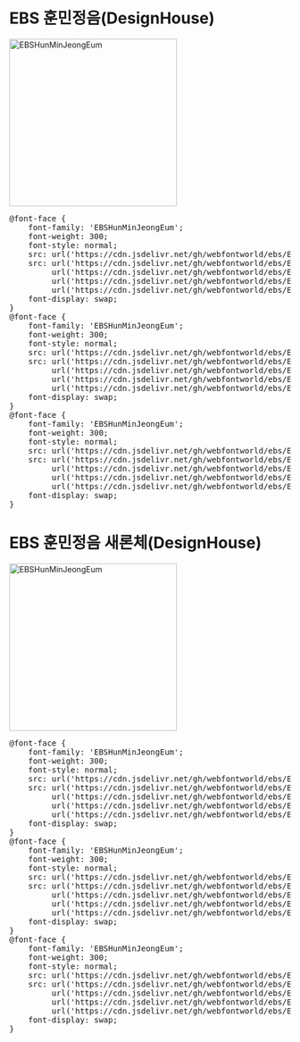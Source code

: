 # EBS 훈민정음(DesignHouse)

<a href="https://wess.tistory.com" target="_blank">
    <img src="https://webfontworld.github.io/designhouse/EBSHunMinJeongEum.jpg" alt="EBSHunMinJeongEum" style="width:300px">
</a>
<pre>
@font-face {
    font-family: 'EBSHunMinJeongEum';
    font-weight: 300;
    font-style: normal;
    src: url('https://cdn.jsdelivr.net/gh/webfontworld/ebs/EBSHunMinJeongEumLight.eot');
    src: url('https://cdn.jsdelivr.net/gh/webfontworld/ebs/EBSHunMinJeongEumLight.eot?#iefix') format('embedded-opentype'),
         url('https://cdn.jsdelivr.net/gh/webfontworld/ebs/EBSHunMinJeongEumLight.woff2') format('woff2'),
         url('https://cdn.jsdelivr.net/gh/webfontworld/ebs/EBSHunMinJeongEumLight.woff') format('woff'),
         url('https://cdn.jsdelivr.net/gh/webfontworld/ebs/EBSHunMinJeongEumLight.ttf') format("truetype");
    font-display: swap;
} 
@font-face {
    font-family: 'EBSHunMinJeongEum';
    font-weight: 300;
    font-style: normal;
    src: url('https://cdn.jsdelivr.net/gh/webfontworld/ebs/EBSHunMinJeongEumRegular.eot');
    src: url('https://cdn.jsdelivr.net/gh/webfontworld/ebs/EBSHunMinJeongEumRegular.eot?#iefix') format('embedded-opentype'),
         url('https://cdn.jsdelivr.net/gh/webfontworld/ebs/EBSHunMinJeongEumRegular.woff2') format('woff2'),
         url('https://cdn.jsdelivr.net/gh/webfontworld/ebs/EBSHunMinJeongEumRegular.woff') format('woff'),
         url('https://cdn.jsdelivr.net/gh/webfontworld/ebs/EBSHunMinJeongEumRegular.ttf') format("truetype");
    font-display: swap;
} 
@font-face {
    font-family: 'EBSHunMinJeongEum';
    font-weight: 300;
    font-style: normal;
    src: url('https://cdn.jsdelivr.net/gh/webfontworld/ebs/EBSHunMinJeongEumSemiBold.eot');
    src: url('https://cdn.jsdelivr.net/gh/webfontworld/ebs/EBSHunMinJeongEumSemiBold.eot?#iefix') format('embedded-opentype'),
         url('https://cdn.jsdelivr.net/gh/webfontworld/ebs/EBSHunMinJeongEumSemiBold.woff2') format('woff2'),
         url('https://cdn.jsdelivr.net/gh/webfontworld/ebs/EBSHunMinJeongEumSemiBold.woff') format('woff'),
         url('https://cdn.jsdelivr.net/gh/webfontworld/ebs/EBSHunMinJeongEumSemiBold.ttf') format("truetype");
    font-display: swap;
}  
</pre>


# EBS 훈민정음 새론체(DesignHouse)

<a href="https://wess.tistory.com" target="_blank">
    <img src="https://webfontworld.github.io/designhouse/EBSHunMinJeongEum.jpg" alt="EBSHunMinJeongEum" style="width:300px">
</a>
<pre>
@font-face {
    font-family: 'EBSHunMinJeongEum';
    font-weight: 300;
    font-style: normal;
    src: url('https://cdn.jsdelivr.net/gh/webfontworld/ebs/EBSHunMinJeongEumLight.eot');
    src: url('https://cdn.jsdelivr.net/gh/webfontworld/ebs/EBSHunMinJeongEumLight.eot?#iefix') format('embedded-opentype'),
         url('https://cdn.jsdelivr.net/gh/webfontworld/ebs/EBSHunMinJeongEumLight.woff2') format('woff2'),
         url('https://cdn.jsdelivr.net/gh/webfontworld/ebs/EBSHunMinJeongEumLight.woff') format('woff'),
         url('https://cdn.jsdelivr.net/gh/webfontworld/ebs/EBSHunMinJeongEumLight.ttf') format("truetype");
    font-display: swap;
} 
@font-face {
    font-family: 'EBSHunMinJeongEum';
    font-weight: 300;
    font-style: normal;
    src: url('https://cdn.jsdelivr.net/gh/webfontworld/ebs/EBSHunMinJeongEumRegular.eot');
    src: url('https://cdn.jsdelivr.net/gh/webfontworld/ebs/EBSHunMinJeongEumRegular.eot?#iefix') format('embedded-opentype'),
         url('https://cdn.jsdelivr.net/gh/webfontworld/ebs/EBSHunMinJeongEumRegular.woff2') format('woff2'),
         url('https://cdn.jsdelivr.net/gh/webfontworld/ebs/EBSHunMinJeongEumRegular.woff') format('woff'),
         url('https://cdn.jsdelivr.net/gh/webfontworld/ebs/EBSHunMinJeongEumRegular.ttf') format("truetype");
    font-display: swap;
} 
@font-face {
    font-family: 'EBSHunMinJeongEum';
    font-weight: 300;
    font-style: normal;
    src: url('https://cdn.jsdelivr.net/gh/webfontworld/ebs/EBSHunMinJeongEumSemiBold.eot');
    src: url('https://cdn.jsdelivr.net/gh/webfontworld/ebs/EBSHunMinJeongEumSemiBold.eot?#iefix') format('embedded-opentype'),
         url('https://cdn.jsdelivr.net/gh/webfontworld/ebs/EBSHunMinJeongEumSemiBold.woff2') format('woff2'),
         url('https://cdn.jsdelivr.net/gh/webfontworld/ebs/EBSHunMinJeongEumSemiBold.woff') format('woff'),
         url('https://cdn.jsdelivr.net/gh/webfontworld/ebs/EBSHunMinJeongEumSemiBold.ttf') format("truetype");
    font-display: swap;
}  
</pre>

